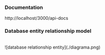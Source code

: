 ### Documentation
http://localhost/3000/api-docs

### Database entity relationship model
</br>
![database relationship entity](./diagrama.png)
</br>